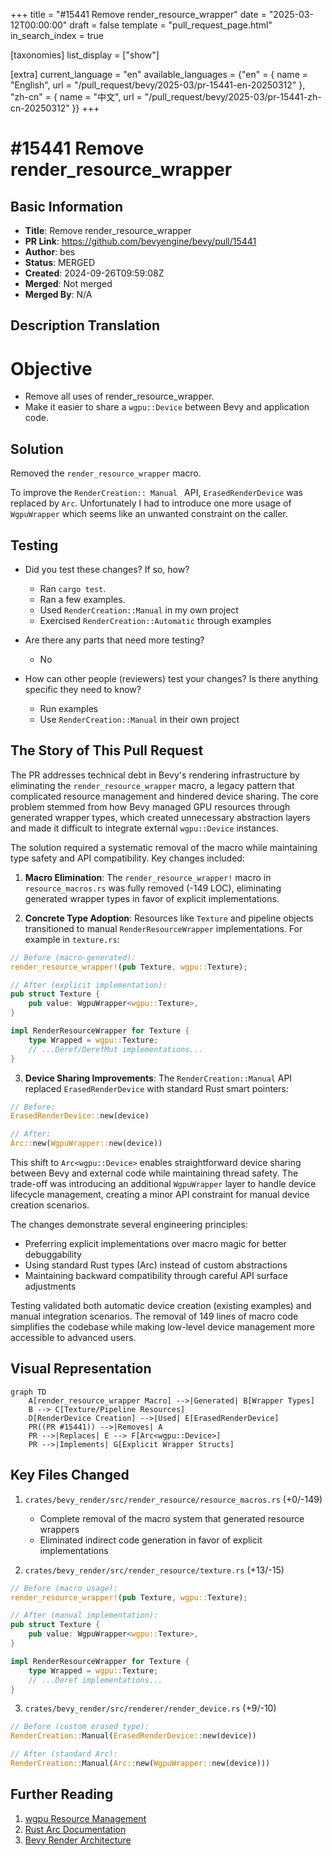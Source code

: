 +++
title = "#15441 Remove render_resource_wrapper"
date = "2025-03-12T00:00:00"
draft = false
template = "pull_request_page.html"
in_search_index = true

[taxonomies]
list_display = ["show"]

[extra]
current_language = "en"
available_languages = {"en" = { name = "English", url = "/pull_request/bevy/2025-03/pr-15441-en-20250312" }, "zh-cn" = { name = "中文", url = "/pull_request/bevy/2025-03/pr-15441-zh-cn-20250312" }}
+++

# #15441 Remove render_resource_wrapper

## Basic Information
- **Title**: Remove render_resource_wrapper
- **PR Link**: https://github.com/bevyengine/bevy/pull/15441
- **Author**: bes
- **Status**: MERGED
- **Created**: 2024-09-26T09:59:08Z
- **Merged**: Not merged
- **Merged By**: N/A

## Description Translation
# Objective

* Remove all uses of render_resource_wrapper.
* Make it easier to share a `wgpu::Device` between Bevy and application code.

## Solution

Removed the `render_resource_wrapper` macro.

To improve the `RenderCreation:: Manual ` API, `ErasedRenderDevice` was replaced by `Arc`. Unfortunately I had to introduce one more usage of `WgpuWrapper` which seems like an unwanted constraint on the caller.

## Testing

- Did you test these changes? If so, how?
    - Ran `cargo test`.
    - Ran a few examples.
    - Used `RenderCreation::Manual` in my own project
    - Exercised `RenderCreation::Automatic` through examples

- Are there any parts that need more testing?
    - No

- How can other people (reviewers) test your changes? Is there anything specific they need to know?
    - Run examples
    - Use `RenderCreation::Manual` in their own project

## The Story of This Pull Request

The PR addresses technical debt in Bevy's rendering infrastructure by eliminating the `render_resource_wrapper` macro, a legacy pattern that complicated resource management and hindered device sharing. The core problem stemmed from how Bevy managed GPU resources through generated wrapper types, which created unnecessary abstraction layers and made it difficult to integrate external `wgpu::Device` instances.

The solution required a systematic removal of the macro while maintaining type safety and API compatibility. Key changes included:

1. **Macro Elimination**: The `render_resource_wrapper!` macro in `resource_macros.rs` was fully removed (-149 LOC), eliminating generated wrapper types in favor of explicit implementations.

2. **Concrete Type Adoption**: Resources like `Texture` and pipeline objects transitioned to manual `RenderResourceWrapper` implementations. For example in `texture.rs`:

```rust
// Before (macro-generated):
render_resource_wrapper!(pub Texture, wgpu::Texture);

// After (explicit implementation):
pub struct Texture {
    pub value: WgpuWrapper<wgpu::Texture>,
}

impl RenderResourceWrapper for Texture {
    type Wrapped = wgpu::Texture;
    // ...Deref/DerefMut implementations...
}
```

3. **Device Sharing Improvements**: The `RenderCreation::Manual` API replaced `ErasedRenderDevice` with standard Rust smart pointers:
```rust
// Before:
ErasedRenderDevice::new(device)

// After:
Arc::new(WgpuWrapper::new(device))
```

This shift to `Arc<wgpu::Device>` enables straightforward device sharing between Bevy and external code while maintaining thread safety. The trade-off was introducing an additional `WgpuWrapper` layer to handle device lifecycle management, creating a minor API constraint for manual device creation scenarios.

The changes demonstrate several engineering principles:
- Preferring explicit implementations over macro magic for better debuggability
- Using standard Rust types (Arc) instead of custom abstractions
- Maintaining backward compatibility through careful API surface adjustments

Testing validated both automatic device creation (existing examples) and manual integration scenarios. The removal of 149 lines of macro code simplifies the codebase while making low-level device management more accessible to advanced users.

## Visual Representation

```mermaid
graph TD
    A[render_resource_wrapper Macro] -->|Generated| B[Wrapper Types]
    B --> C[Texture/Pipeline Resources]
    D[RenderDevice Creation] -->|Used| E[ErasedRenderDevice]
    PR((PR #15441)) -->|Removes| A
    PR -->|Replaces| E --> F[Arc<wgpu::Device>]
    PR -->|Implements| G[Explicit Wrapper Structs]
```

## Key Files Changed

1. `crates/bevy_render/src/render_resource/resource_macros.rs` (+0/-149)
   - Complete removal of the macro system that generated resource wrappers
   - Eliminated indirect code generation in favor of explicit implementations

2. `crates/bevy_render/src/render_resource/texture.rs` (+13/-15)
```rust
// Before (macro usage):
render_resource_wrapper!(pub Texture, wgpu::Texture);

// After (manual implementation):
pub struct Texture {
    pub value: WgpuWrapper<wgpu::Texture>,
}

impl RenderResourceWrapper for Texture {
    type Wrapped = wgpu::Texture;
    // ...Deref implementations...
}
```

3. `crates/bevy_render/src/renderer/render_device.rs` (+9/-10)
```rust
// Before (custom erased type):
RenderCreation::Manual(ErasedRenderDevice::new(device))

// After (standard Arc):
RenderCreation::Manual(Arc::new(WgpuWrapper::new(device)))
```

## Further Reading

1. [wgpu Resource Management](https://wgpu.rs/book/architecture/resource-management.html)
2. [Rust Arc Documentation](https://doc.rust-lang.org/std/sync/struct.Arc.html)
3. [Bevy Render Architecture](https://bevyengine.org/learn/book/implementation/render-architecture/)